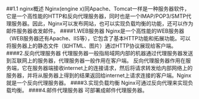 ##1.1 nginx概述
Nginx(engine x)同Apache、Tomcat一样是一种服务器软件，它是一个高性能的HTTP和反向代理服务器，同时也是一个IMAP/POP3/SMTP代理服务器。因此，Nginx可以发布网站，也可以实现负载均衡的功能，还可以作为邮件服务器收发邮件。
####1.WEB服务器
Nginx是一个高性能的WEB服务器（WEB服务器还有Apache、IIS等），它包含了基本HTTP功能和拓展功能。可以将服务器上的静态文件（如HTML、图片）通过HTTP协议展现给客户端。
####2.反向代理服务器
代理服务器一般指局域网内部的机器通过代理服务器发送到互联网上的服务器，代理服务器一般作用在客户端。
反向代理服务器作用在服务端，它在服务器端接收internet上的连接请求，然后将请求转发给内部网络上的服务器，并将从服务器上得到的结果返回给internet上请求连接的客户端。Nginx就是一个反向代理服务器。
####3.实现负载均衡
Nginx可通过反向代理来实现负载均衡。
####4.邮件代理服务器
可部署成邮件代理服务器。
